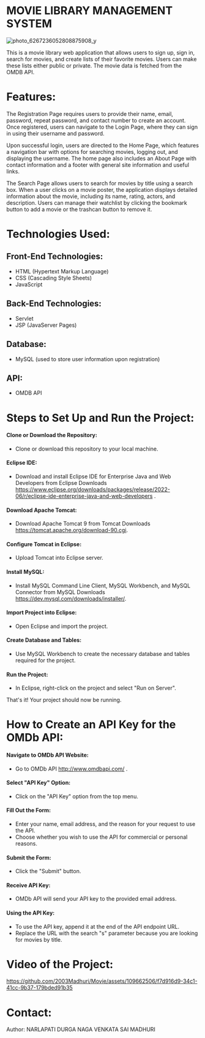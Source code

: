 
#                                                                                       MOVIE LIBRARY MANAGEMENT SYSTEM

![photo_6267236052808875908_y](https://github.com/2003Madhuri/Movie/assets/109662506/44a7edac-dee0-4e10-8a48-98f02c3fd904)

This is a movie library web application that allows users to sign up, sign in, search for movies, and create lists of their favorite movies. Users can make these lists either public or private. The movie data is fetched from the OMDB API.


# Features:

The Registration Page requires users to provide their name, email, password, repeat password, and contact number to create an account. Once registered, users can navigate to the Login Page, where they can sign in using their username and password.

Upon successful login, users are directed to the Home Page, which features a navigation bar with options for searching movies, logging out, and displaying the username. The home page also includes an About Page with contact information and a footer with general site information and useful links.

The Search Page allows users to search for movies by title using a search box. When a user clicks on a movie poster, the application displays detailed information about the movie, including its name, rating, actors, and description. Users can manage their watchlist by clicking the bookmark button to add a movie or the trashcan button to remove it.


# Technologies Used:

## Front-End Technologies:
- HTML (Hypertext Markup Language)
- CSS (Cascading Style Sheets)
- JavaScript

## Back-End Technologies:

- Servlet
- JSP (JavaServer Pages)

## Database:

- MySQL (used to store user information upon registration)

## API:

- OMDB API
  
# Steps to Set Up and Run the Project:

#### Clone or Download the Repository:

- Clone or download this repository to your local machine.

#### Eclipse IDE:

- Download and install Eclipse IDE for Enterprise Java and Web Developers from Eclipse Downloads  https://www.eclipse.org/downloads/packages/release/2022-06/r/eclipse-ide-enterprise-java-and-web-developers .

#### Download Apache Tomcat:

- Download Apache Tomcat 9 from Tomcat Downloads https://tomcat.apache.org/download-90.cgi.

#### Configure Tomcat in Eclipse:

- Upload Tomcat into Eclipse server.

#### Install MySQL:

- Install MySQL Command Line Client, MySQL Workbench, and MySQL Connector from MySQL Downloads https://dev.mysql.com/downloads/installer/.

#### Import Project into Eclipse:

- Open Eclipse and import the project.

#### Create Database and Tables:

- Use MySQL Workbench to create the necessary database and tables required for the project.

#### Run the Project:

- In Eclipse, right-click on the project and select "Run on Server".

That's it! Your project should now be running.

# How to Create an API Key for the OMDb API:

#### Navigate to OMDb API Website:

- Go to OMDb API  http://www.omdbapi.com/ .

#### Select "API Key" Option:

- Click on the "API Key" option from the top menu.

#### Fill Out the Form:

- Enter your name, email address, and the reason for your request to use the API.
- Choose whether you wish to use the API for commercial or personal reasons.

#### Submit the Form:

- Click the "Submit" button.

#### Receive API Key:

- OMDb API will send your API key to the provided email address.

#### Using the API Key:

- To use the API key, append it at the end of the API endpoint URL.
- Replace the URL with the search "s" parameter because you are looking for movies by title.

# Video of the Project:

https://github.com/2003Madhuri/Movie/assets/109662506/f7d916d9-34c1-41cc-9b37-179bded91b35

# Contact:

Author: NARLAPATI DURGA NAGA VENKATA SAI MADHURI


